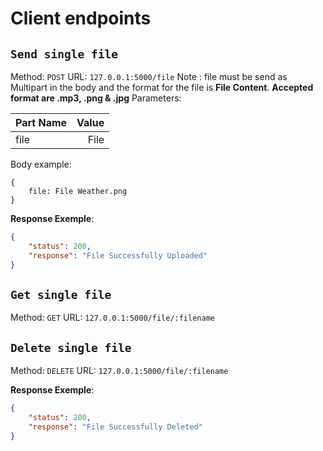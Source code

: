 # Client endpoints

## `Send single file`

Method: `POST`
URL: `127.0.0.1:5000/file`
Note : file must be send as Multipart in the body and the format for the file is **File Content**. __Accepted format are .mp3, .png & .jpg__
Parameters:

| Part Name    | Value |
|:------- | -------:|
| file | File |


Body example:

```Multipart
{
    file: File Weather.png
}
```

**Response Exemple**:

```json
{
    "status": 200,
    "response": "File Successfully Uploaded"
}
```


## `Get single file`

Method: `GET`
URL: `127.0.0.1:5000/file/:filename`


## `Delete single file`

Method: `DELETE`
URL: `127.0.0.1:5000/file/:filename`


**Response Exemple**:

```json
{
    "status": 200,
    "response": "File Successfully Deleted"
}
```
